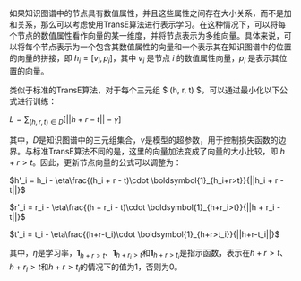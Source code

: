 如果知识图谱中的节点具有数值属性，并且这些属性之间存在大小关系，而不是加和关系，那么可以考虑使用TransE算法进行表示学习。在这种情况下，可以将每个节点的数值属性看作向量的某一维度，并将节点表示为多维向量。具体来说，可以将每个节点表示为一个包含其数值属性的向量和一个表示其在知识图谱中的位置的向量的拼接，即 $h_i = [v_i, p_i]$，其中 $v_i$ 是节点 $i$ 的数值属性向量，$p_i$ 是表示其位置的向量。

类似于标准的TransE算法，对于每个三元组 $ (h, r, t) $，可以通过最小化以下公式进行训练：

$L = \sum_{(h,r,t) \in D}[||h+r-t||-\gamma]$

其中，$D$是知识图谱中的三元组集合，$\gamma$是模型的超参数，用于控制损失函数的边界。与标准TransE算法不同的是，这里的向量加法变成了向量的大小比较，即 $h+r>t$。因此，更新节点向量的公式可以调整为：

$h'_i = h_i - \eta\frac{(h_i + r - t)\cdot \boldsymbol{1}_{h_i+r>t}}{||h_i + r - t||}$

$r'_i = r_i - \eta\frac{(h + r_i - t)\cdot \boldsymbol{1}_{h+r_i>t}}{||h + r_i - t||}$

$t'_i = t_i - \eta\frac{(h+r-t_i)\cdot \boldsymbol{1}_{h+r>t_i}}{||h+r-t_i||}$

其中，$\eta$是学习率，$\boldsymbol{1}_{h+r>t}$、$\boldsymbol{1}_{h+r_i>t}$和$\boldsymbol{1}_{h+r>t_i}$是指示函数，表示在$h+r>t$、$h+r_i>t$和$h+r>t_i$的情况下的值为1，否则为0。